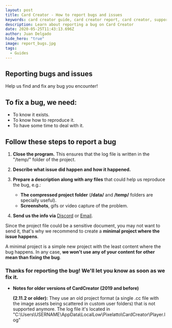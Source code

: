 ```yaml
---
layout: post
title: Card Creator - How to report bugs and issues
keywords: card creator guide, card creator report, card creator, support, card creator tutorial, card creator bug
description: Learn about reporting a bug on Card Creator
date: 2020-05-25T11:43:13.696Z
author: Juan Delgado
hide_hero: "true"
image: report_bugs.jpg
tags:
  - Guides
---
```

## Reporting bugs and issues

Help us find and fix any bug you encounter!

## To fix a bug, we need:

* To know it exists.
* To know how to reproduce it.
* To have some time to deal with it.

## Follow these steps to report a bug

1. **Close the program.** This ensures that the log file is written in the "/temp/" folder of the project.
2. **Describe what issue did happen and how it happened.**
3. **Prepare a description along with any files** that could help us reproduce the bug, e.g.:

   * **The compressed project folder** (**/data/** and **/temp/** folders are specially useful).
   * **Screenshots**, gifs or video capture of the problem.
4. **Send us the info via** [Discord](https://steamcommunity.com/linkfilter/?url=https://discord.com/invite/pixelatto) or [Email](mailto:support@pixelatto.com).

Since the project file could be a sensitive document, you may not want to send it, that's why we recommend to create a **minimal project where the issue happens**.

A minimal project is a simple new project with the least content where the bug happens. In any case, **we won't use any of your content for other mean than fixing the bug**.

### Thanks for reporting the bug! We'll let you know as soon as we fix it.

* **Notes for older versions of CardCreator (2019 and before)**

    **(2.11.2 or older):** They use an old project format (a single .cc file with the image assets being scattered in custom user folders) that is not supported anymore. The log file it's located in "C:\Users\USERNAME\AppData\LocalLow\Pixelatto\CardCreator\Player.log"
